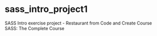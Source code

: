 # sass_intro_project1
SASS Intro exercise project - Restaurant from Code and Create Course SASS: The Complete Course
